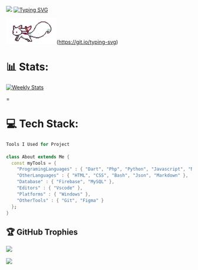 
<img src="https://raw.githubusercontent.com/innng/innng/master/assets/kyubey.gif" height="70" /> [![Typing SVG](https://readme-typing-svg.demolab.com?font=Fira+Code&weight=500&size=25&pause=1000&center=true&vCenter=true&width=435&lines=Hi%2C+I'm+Waldan+Zubary!+%F0%9F%91%8B)](https://git.io/typing-svg)



<img src="https://github.com/waldanzubary/waldanzubary/blob/main/kyubey-ezgif.com-rotate.gif" height="70" />(https://git.io/typing-svg)


# 📊 Stats:





<a href="https://wakatime.com/@WaldanZubary" target="_blank">
	<img width="30%"  alt="Weekly Stats" src="https://github-readme-stats.vercel.app/api/wakatime?username=WaldanZubary&border_radius=5px&theme=dark&bg_color=1f1f1f&border_color=1f1f1f&icon_color=58a6ff&show_icons=true&disable_animations=true&custom_title=Weekly%20Stats">
</a> 




=

# 💻 Tech Stack:
```dart
Tools I Used for Project

class About extends Me { 
  const myTools = {  
    "ProgramingLanguages" : { "Dart", "Php", "Python", "Javascript", "Node.Js", },
    "OtherLanguages" : { "HTML", "CSS", "Bash", "Json", "Markdown" },
    "Database" : { "Firebase", "MySQL" },
    "Editors" : { "Vscode" },
    "Platforms" : { "Windows" },
    "OtherTools" : { "Git", "Figma" }
  };
}
```

## 🏆 GitHub Trophies
![](https://github-profile-trophy.vercel.app/?username=waldanzubary&theme=radical&no-frame=true&no-bg=true&margin-w=4)



[![](https://visitcount.itsvg.in/api?id=waldanzubary&icon=0&color=0)](https://visitcount.itsvg.in)


